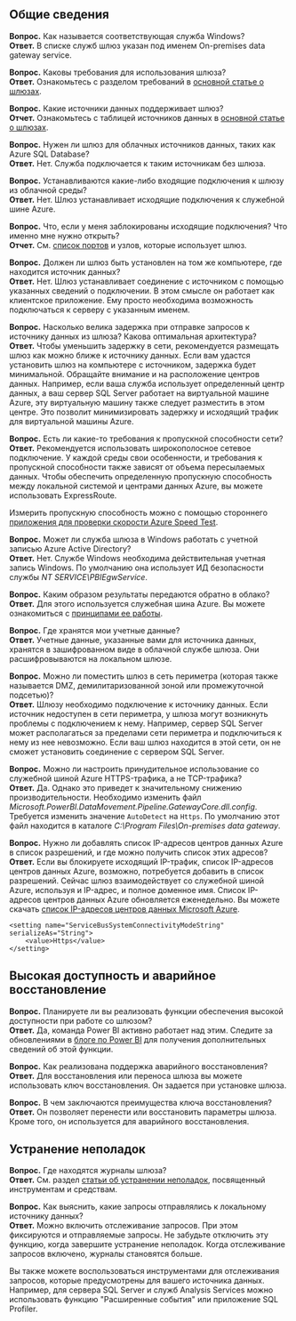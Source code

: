 ## <a name="general"></a>Общие сведения
**Вопрос.** Как называется соответствующая служба Windows?  
**Ответ.** В списке служб шлюз указан под именем On-premises data gateway service.

**Вопрос.** Каковы требования для использования шлюза?  
**Ответ.** Ознакомьтесь с разделом требований в [основной статье о шлюзах](../service-gateway-onprem.md).

**Вопрос.** Какие источники данных поддерживает шлюз?  
**Отчет.** Ознакомьтесь с таблицей источников данных в [основной статье о шлюзах](../service-gateway-onprem.md).

**Вопрос.** Нужен ли шлюз для облачных источников данных, таких как Azure SQL Database?  
**Ответ.** Нет. Служба подключается к таким источникам без шлюза.

**Вопрос.** Устанавливаются какие-либо входящие подключения к шлюзу из облачной среды?  
**Ответ.** Нет. Шлюз устанавливает исходящие подключения к служебной шине Azure.

**Вопрос.** Что, если у меня заблокированы исходящие подключения? Что именно мне нужно открыть?  
**Отчет.** См. [список портов](../service-gateway-onprem.md#ports) и узлов, которые использует шлюз.

**Вопрос.** Должен ли шлюз быть установлен на том же компьютере, где находится источник данных?  
**Ответ.** Нет. Шлюз устанавливает соединение с источником с помощью указанных сведений о подключении. В этом смысле он работает как клиентское приложение. Ему просто необходима возможность подключаться к серверу с указанным именем.

**Вопрос.** Насколько велика задержка при отправке запросов к источнику данных из шлюза? Какова оптимальная архитектура?  
**Ответ.** Чтобы уменьшить задержку в сети, рекомендуется размещать шлюз как можно ближе к источнику данных. Если вам удастся установить шлюз на компьютере с источником, задержка будет минимальной. Обращайте внимание и на расположение центров данных. Например, если ваша служба использует определенный центр данных, а ваш сервер SQL Server работает на виртуальной машине Azure, эту виртуальную машину также следует разместить в этом центре. Это позволит минимизировать задержку и исходящий трафик для виртуальной машины Azure.

**Вопрос.** Есть ли какие-то требования к пропускной способности сети?  
**Ответ.** Рекомендуется использовать широкополосное сетевое подключение. У каждой среды свои особенности, и требования к пропускной способности также зависят от объема пересылаемых данных. Чтобы обеспечить определенную пропускную способность между локальной системой и центрами данных Azure, вы можете использовать ExpressRoute.

Измерить пропускную способность можно с помощью стороннего [приложения для проверки скорости Azure Speed Test](http://azurespeedtest.azurewebsites.net/).

**Вопрос.** Может ли служба шлюза в Windows работать с учетной записью Azure Active Directory?  
**Ответ.** Нет. Службе Windows необходима действительная учетная запись Windows. По умолчанию она использует ИД безопасности службы *NT SERVICE\PBIEgwService*.

**Вопрос.** Каким образом результаты передаются обратно в облако?  
**Ответ.** Для этого используется служебная шина Azure. Вы можете ознакомиться с [принципами ее работы](../service-gateway-onprem.md#how-the-gateway-works).

**Вопрос.** Где хранятся мои учетные данные?  
**Ответ.** Учетные данные, указанные вами для источника данных, хранятся в зашифрованном виде в облачной службе шлюза. Они расшифровываются на локальном шлюзе.

**Вопрос.** Можно ли поместить шлюз в сеть периметра (которая также называется DMZ, демилитаризованной зоной или промежуточной подсетью)?  
**Ответ.** Шлюзу необходимо подключение к источнику данных. Если источник недоступен в сети периметра, у шлюза могут возникнуть проблемы с подключением к нему. Например, сервер SQL Server может располагаться за пределами сети периметра и подключиться к нему из нее невозможно. Если ваш шлюз находится в этой сети, он не сможет установить соединение с сервером SQL Server.

**Вопрос.** Можно ли настроить принудительное использование со служебной шиной Azure HTTPS-трафика, а не TCP-трафика?  
**Ответ.** Да. Однако это приведет к значительному снижению производительности. Необходимо изменить файл *Microsoft.PowerBI.DataMovement.Pipeline.GatewayCore.dll.config*. Требуется изменить значение `AutoDetect` на `Https`. По умолчанию этот файл находится в каталоге *C:\Program Files\On-premises data gateway*.

**Вопрос.** Нужно ли добавлять список IP-адресов центров данных Azure в список разрешений, и где можно получить список этих адресов?  
**Ответ.** Если вы блокируете исходящий IP-трафик, список IP-адресов центров данных Azure, возможно, потребуется добавить в список разрешений. Сейчас шлюз взаимодействует со служебной шиной Azure, используя и IP-адрес, и полное доменное имя. Список IP-адресов центров данных Azure обновляется еженедельно. Вы можете скачать [список IP-адресов центров данных Microsoft Azure](https://www.microsoft.com/download/details.aspx?id=41653).

```
<setting name="ServiceBusSystemConnectivityModeString" serializeAs="String">
    <value>Https</value>
</setting>
```

## <a name="high-availabilitydisaster-recovery"></a>Высокая доступность и аварийное восстановление
**Вопрос.** Планируете ли вы реализовать функции обеспечения высокой доступности при работе со шлюзом?  
**Ответ.** Да, команда Power BI активно работает над этим. Следите за обновлениями в [блоге по Power BI](https://powerbi.microsoft.com/blog/) для получения дополнительных сведений об этой функции.

**Вопрос.** Как реализована поддержка аварийного восстановления?  
**Ответ.** Для восстановления или переноса шлюза вы можете использовать ключ восстановления. Он задается при установке шлюза.

**Вопрос.** В чем заключаются преимущества ключа восстановления?  
**Ответ.** Он позволяет перенести или восстановить параметры шлюза. Кроме того, он используется для аварийного восстановления.

## <a name="troubleshooting"></a>Устранение неполадок
**Вопрос.** Где находятся журналы шлюза?  
**Ответ.** См. раздел [статьи об устранении неполадок](../service-gateway-onprem-tshoot.md#tools-for-troubleshooting), посвященный инструментам и средствам.

**Вопрос.** Как выяснить, какие запросы отправлялись к локальному источнику данных?  
**Ответ.** Можно включить отслеживание запросов.  При этом фиксируются и отправляемые запросы. Не забудьте отключить эту функцию, когда завершите устранение неполадок. Когда отслеживание запросов включено, журналы становятся больше.

Вы также можете воспользоваться инструментами для отслеживания запросов, которые предусмотрены для вашего источника данных. Например, для сервера SQL Server и служб Analysis Services можно использовать функцию "Расширенные события" или приложение SQL Profiler.

